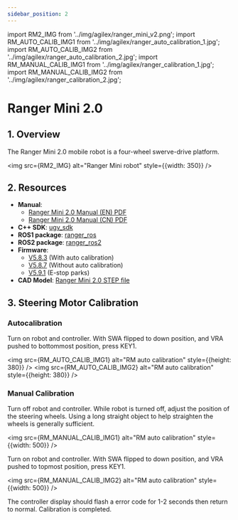 ```yaml
---
sidebar_position: 2
---
```


import RM2_IMG from '../img/agilex/ranger_mini_v2.png';
import RM_AUTO_CALIB_IMG1 from '../img/agilex/ranger_auto_calibration_1.jpg';
import RM_AUTO_CALIB_IMG2 from '../img/agilex/ranger_auto_calibration_2.jpg';
import RM_MANUAL_CALIB_IMG1 from '../img/agilex/ranger_calibration_1.jpg';
import RM_MANUAL_CALIB_IMG2 from '../img/agilex/ranger_calibration_2.jpg';

# Ranger Mini 2.0

## 1. Overview

The Ranger Mini 2.0 mobile robot is a four-wheel swerve-drive platform.

<img src={RM2_IMG} alt="Ranger Mini robot" style={{width: 350}} />

## 2. Resources

* **Manual**: 
  * [Ranger Mini 2.0 Manual (EN) PDF](https://tangrobot.sharepoint.com/:b:/s/Public-Outgoing/Eagd2Vrmnw9IiTzl4HaXjEwBuQJJ1unetL-IEpGHdBejag?e=YY4be5)
  * [Ranger Mini 2.0 Manual (CN) PDF](https://tangrobot.sharepoint.com/:b:/s/Public-Outgoing/EdlhLdKQBDlKlYL35YiVYDwBqyHDFgfliUiPDEmwy0WACA?e=TnIw9y)
* **C++ SDK**: [ugv_sdk](https://github.com/westonrobot/ugv_sdk)
* **ROS1 package**: [ranger_ros](https://github.com/westonrobot/ranger_ros)
* **ROS2 package**: [ranger_ros2](https://github.com/westonrobot/ranger_ros2)
* **Firmware**:
    * [V5.8.3](https://tangrobot.sharepoint.com/:u:/s/Public-Outgoing/EXvKUHspMMZCvaDj1uvucD8BVPiIHzmzNm1JJ2N29_58_g?e=tWXt2J) (With auto calibration)
    * [V5.8.7](https://tangrobot.sharepoint.com/:u:/s/Public-Outgoing/ESydg3zKcnhHizjnudyNDcgBiSuX7mgCCOMeiZ4ncy_faQ?e=2Up90z) (Without auto calibration)
    * [V5.9.1](https://tangrobot.sharepoint.com/:u:/s/Public-Outgoing/EasKzBaC07dIrhxGs9_4_WEBY-2gf81qeoZFdDFCFB0Ibw?e=CFUJ6T) (E-stop parks)
* **CAD Model**: [Ranger Mini 2.0 STEP file](https://tangrobot.sharepoint.com/:u:/s/Public-Outgoing/Efcf9NZa15JGkcNRaEoGLNsBfNuwNNzcgjNtEsDMMHAM4A?e=YcQ9AB)

## 3. Steering Motor Calibration

### Autocalibration

Turn on robot and controller. With SWA flipped to down position, and VRA pushed to bottommost position, press KEY1.

<!-- ![](../img/agilex/ranger_auto_calibration_1.jpg)
![](../img/agilex/ranger_auto_calibration_2.jpg) -->
<img src={RM_AUTO_CALIB_IMG1} alt="RM auto calibration" style={{height: 380}} />
<img src={RM_AUTO_CALIB_IMG2} alt="RM auto calibration" style={{height: 380}} />

### Manual Calibration

Turn off robot and controller. While robot is turned off, adjust the position of the steering wheels. Using a long straight object to help straighten the wheels is generally sufficient.

<!-- ![](../img/agilex/ranger_calibration_1.jpg) -->
<img src={RM_MANUAL_CALIB_IMG1} alt="RM auto calibration" style={{width: 500}} />

Turn on robot and controller. With SWA flipped to down position, and VRA pushed to topmost position, press KEY1.

<!-- ![](../img/agilex/ranger_calibration_2.jpg) -->
<img src={RM_MANUAL_CALIB_IMG2} alt="RM auto calibration" style={{width: 500}} />

The controller display should flash a error code for 1-2 seconds then return to normal. Calibration is completed.